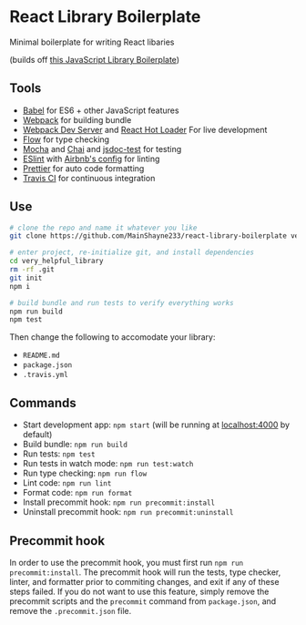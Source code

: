 # React Library Boilerplate

Minimal boilerplate for writing React libaries

(builds off [this JavaScript Library Boilerplate](https://github.com/MainShayne233/javascript-library-boilerplate))

## Tools

* [Babel](https://babeljs.io/) for ES6 + other JavaScript features
* [Webpack](https://webpack.js.org/) for building bundle
* [Webpack Dev Server](https://github.com/webpack/webpack-dev-server) and [React Hot Loader](https://github.com/gaearon/react-hot-loader) For live development
* [Flow](https://flow.org/) for type checking
* [Mocha](https://mochajs.org/) and [Chai](http://www.chaijs.com/) and [jsdoc-test](https://github.com/MainShayne233/jsdoc-test) for testing
* [ESlint](https://eslint.org/) with [Airbnb's config](https://www.npmjs.com/package/eslint-config-airbnb) for linting
* [Prettier](https://github.com/prettier/prettier) for auto code formatting
* [Travis CI](https://travis-ci.org/) for continuous integration

## Use

```bash
# clone the repo and name it whatever you like
git clone https://github.com/MainShayne233/react-library-boilerplate very_helpful_library

# enter project, re-initialize git, and install dependencies
cd very_helpful_library
rm -rf .git
git init
npm i

# build bundle and run tests to verify everything works
npm run build
npm test
```

Then change the following to accomodate your library:

* `README.md`
* `package.json`
* `.travis.yml`

## Commands

* Start development app: `npm start` (will be running at [localhost:4000](http://localhost:4000) by default)
* Build bundle: `npm run build`
* Run tests: `npm test`
* Run tests in watch mode: `npm run test:watch`
* Run type checking: `npm run flow`
* Lint code: `npm run lint`
* Format code: `npm run format`
* Install precommit hook: `npm run precommit:install`
* Uninstall precommit hook: `npm run precommit:uninstall`

## Precommit hook

In order to use the precommit hook, you must first run `npm run precommit:install`.
The precommit hook will run the tests, type checker, linter, and formatter
prior to commiting changes, and exit if any of these steps failed. If you
do not want to use this feature, simply remove the precommit scripts and the
`precommit` command from `package.json`, and remove the `.precommit.json` file.


